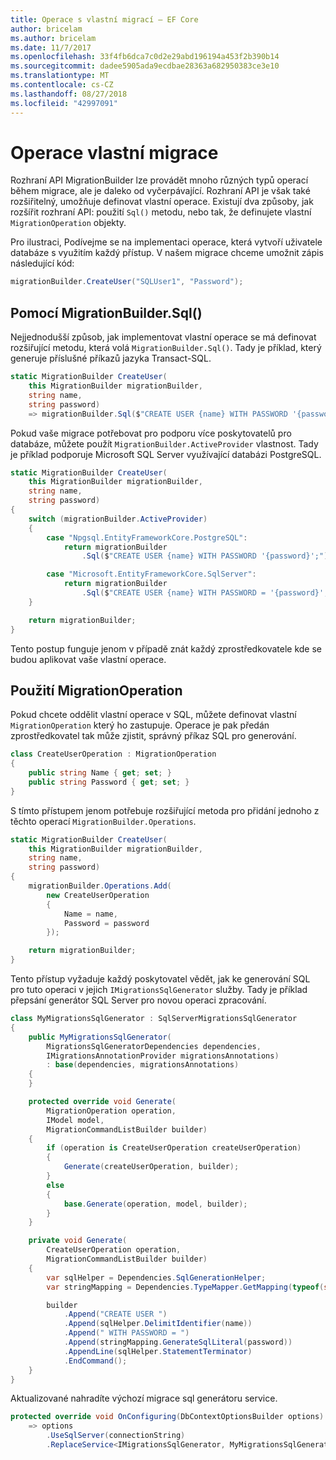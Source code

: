 ```yaml
---
title: Operace s vlastní migrací – EF Core
author: bricelam
ms.author: bricelam
ms.date: 11/7/2017
ms.openlocfilehash: 33f4fb6dca7c0d2e29abd196194a453f2b390b14
ms.sourcegitcommit: dadee5905ada9ecdbae28363a682950383ce3e10
ms.translationtype: MT
ms.contentlocale: cs-CZ
ms.lasthandoff: 08/27/2018
ms.locfileid: "42997091"
---
```

<a name="custom-migrations-operations"></a>Operace vlastní migrace
============================
Rozhraní API MigrationBuilder lze provádět mnoho různých typů operací během migrace, ale je daleko od vyčerpávající. Rozhraní API je však také rozšiřitelný, umožňuje definovat vlastní operace. Existují dva způsoby, jak rozšířit rozhraní API: použití `Sql()` metodu, nebo tak, že definujete vlastní `MigrationOperation` objekty.

Pro ilustraci, Podívejme se na implementaci operace, která vytvoří uživatele databáze s využitím každý přístup. V našem migrace chceme umožnit zápis následující kód:

``` csharp
migrationBuilder.CreateUser("SQLUser1", "Password");
```

<a name="using-migrationbuildersql"></a>Pomocí MigrationBuilder.Sql()
----------------------------
Nejjednodušší způsob, jak implementovat vlastní operace se má definovat rozšiřující metodu, která volá `MigrationBuilder.Sql()`.
Tady je příklad, který generuje příslušné příkazů jazyka Transact-SQL.

``` csharp
static MigrationBuilder CreateUser(
    this MigrationBuilder migrationBuilder,
    string name,
    string password)
    => migrationBuilder.Sql($"CREATE USER {name} WITH PASSWORD '{password}';");
```

Pokud vaše migrace potřebovat pro podporu více poskytovatelů pro databáze, můžete použít `MigrationBuilder.ActiveProvider` vlastnost. Tady je příklad podporuje Microsoft SQL Server využívající databázi PostgreSQL.

``` csharp
static MigrationBuilder CreateUser(
    this MigrationBuilder migrationBuilder,
    string name,
    string password)
{
    switch (migrationBuilder.ActiveProvider)
    {
        case "Npgsql.EntityFrameworkCore.PostgreSQL":
            return migrationBuilder
                .Sql($"CREATE USER {name} WITH PASSWORD '{password}';");

        case "Microsoft.EntityFrameworkCore.SqlServer":
            return migrationBuilder
                .Sql($"CREATE USER {name} WITH PASSWORD = '{password}';");
    }

    return migrationBuilder;
}
```

Tento postup funguje jenom v případě znát každý zprostředkovatele kde se budou aplikovat vaše vlastní operace.

<a name="using-a-migrationoperation"></a>Použití MigrationOperation
---------------------------
Pokud chcete oddělit vlastní operace v SQL, můžete definovat vlastní `MigrationOperation` který ho zastupuje. Operace je pak předán zprostředkovatel tak může zjistit, správný příkaz SQL pro generování.

``` csharp
class CreateUserOperation : MigrationOperation
{
    public string Name { get; set; }
    public string Password { get; set; }
}
```

S tímto přístupem jenom potřebuje rozšiřující metoda pro přidání jednoho z těchto operací `MigrationBuilder.Operations`.

``` csharp
static MigrationBuilder CreateUser(
    this MigrationBuilder migrationBuilder,
    string name,
    string password)
{
    migrationBuilder.Operations.Add(
        new CreateUserOperation
        {
            Name = name,
            Password = password
        });

    return migrationBuilder;
}
```

Tento přístup vyžaduje každý poskytovatel vědět, jak ke generování SQL pro tuto operaci v jejich `IMigrationsSqlGenerator` služby. Tady je příklad přepsání generátor SQL Server pro novou operaci zpracování.

``` csharp
class MyMigrationsSqlGenerator : SqlServerMigrationsSqlGenerator
{
    public MyMigrationsSqlGenerator(
        MigrationsSqlGeneratorDependencies dependencies,
        IMigrationsAnnotationProvider migrationsAnnotations)
        : base(dependencies, migrationsAnnotations)
    {
    }

    protected override void Generate(
        MigrationOperation operation,
        IModel model,
        MigrationCommandListBuilder builder)
    {
        if (operation is CreateUserOperation createUserOperation)
        {
            Generate(createUserOperation, builder);
        }
        else
        {
            base.Generate(operation, model, builder);
        }
    }

    private void Generate(
        CreateUserOperation operation,
        MigrationCommandListBuilder builder)
    {
        var sqlHelper = Dependencies.SqlGenerationHelper;
        var stringMapping = Dependencies.TypeMapper.GetMapping(typeof(string));

        builder
            .Append("CREATE USER ")
            .Append(sqlHelper.DelimitIdentifier(name))
            .Append(" WITH PASSWORD = ")
            .Append(stringMapping.GenerateSqlLiteral(password))
            .AppendLine(sqlHelper.StatementTerminator)
            .EndCommand();
    }
}
```

Aktualizované nahradíte výchozí migrace sql generátoru service.

``` csharp
protected override void OnConfiguring(DbContextOptionsBuilder options)
    => options
        .UseSqlServer(connectionString)
        .ReplaceService<IMigrationsSqlGenerator, MyMigrationsSqlGenerator>();
```
